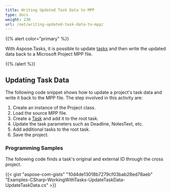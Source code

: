 ```yaml
---
title: Writing Updated Task Data to MPP
type: docs
weight: 230
url: /net/writing-updated-task-data-to-mpp/
---
```


{{% alert color="primary" %}} 

With Aspose.Tasks, it is possible to update [tasks](/tasks/net/working-with-tasks-html/) and then write the updated data back to a Microsoft Project MPP file.

{{% /alert %}} 
## **Updating Task Data**
The following code snippet shows how to update a project's task data and write it back to the MPP file. The step involved in this activity are:

1. Create an instance of the Project class.
1. Load the source MPP file.
1. Create a [Task](http://www.aspose.com/api/net/tasks/aspose.tasks/task) and add it to the root task.
1. Update the task parameters such as Deadline, NotesText, etc.
1. Add additional tasks to the root task.
1. Save the project.
### **Programming Samples**
The following code finds a task's original and external ID through the cross project.

{{< gist "aspose-com-gists" "10d4de13018b7279cf03bab28ed78aeb" "Examples-CSharp-WorkingWithTasks-UpdateTaskData-UpdateTaskData.cs" >}}
